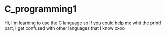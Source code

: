 # C_programming1
Hi, I'm learning to use the C language so if you could help me whit the printf part, I get confused with other languages that I know
xxoo
